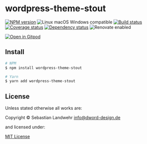 <!-- TITLE/ -->
# wordpress-theme-stout
<!-- /TITLE -->

<!-- BADGES/ -->
[![NPM version](https://img.shields.io/npm/v/wordpress-theme-stout.svg)](https://npmjs.org/package/wordpress-theme-stout)
![Linux macOS Windows compatible](https://img.shields.io/badge/os-linux%20%7C%C2%A0macos%20%7C%C2%A0windows-blue)
[![Build status](https://img.shields.io/github/workflow/status/dword-design/wordpress-theme-stout/build)](https://github.com/dword-design/wordpress-theme-stout/actions)
[![Coverage status](https://img.shields.io/coveralls/dword-design/wordpress-theme-stout)](https://coveralls.io/github/dword-design/wordpress-theme-stout)
[![Dependency status](https://img.shields.io/david/dword-design/wordpress-theme-stout)](https://david-dm.org/dword-design/wordpress-theme-stout)
![Renovate enabled](https://img.shields.io/badge/renovate-enabled-brightgreen)

[![Open in Gitpod](https://gitpod.io/button/open-in-gitpod.svg)](https://gitpod.io/#https://github.com/dword-design/wordpress-theme-stout)
<!-- /BADGES -->

<!-- DESCRIPTION/ -->

<!-- /DESCRIPTION -->

<!-- INSTALL/ -->
## Install

```bash
# NPM
$ npm install wordpress-theme-stout

# Yarn
$ yarn add wordpress-theme-stout
```
<!-- /INSTALL -->

<!-- LICENSE/ -->
## License

Unless stated otherwise all works are:

Copyright &copy; Sebastian Landwehr <info@dword-design.de>

and licensed under:

[MIT License](https://opensource.org/licenses/MIT)
<!-- /LICENSE -->
